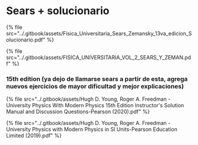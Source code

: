 # Sears + solucionario

{% file src="../.gitbook/assets/Fisica_Universitaria_Sears_Zemansky_13va_edicion_Solucionario.pdf" %}

{% file src="../.gitbook/assets/FISICA_UNIVERSITARIA_VOL_2_SEARS_Y_ZEMAN.pdf" %}

### 15th edition (ya dejo de llamarse sears a partir de esta, agrega nuevos ejercicios de mayor dificultad y mejor explicaciones)

{% file src="../.gitbook/assets/Hugh D. Young, Roger A. Freedman - University Physics With Modern Physics 15th Edition Instructor's Solution Manual and Discussion Questions-Pearson (2020).pdf" %}

{% file src="../.gitbook/assets/Hugh D. Young, Roger A. Freedman - University Physics with Modern Physics in SI Units-Pearson Education Limited (2019).pdf" %}
